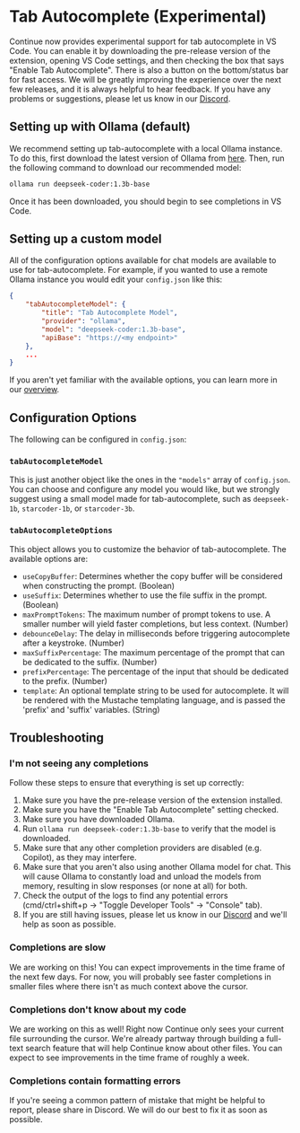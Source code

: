 # Tab Autocomplete (Experimental)

Continue now provides experimental support for tab autocomplete in VS Code. You can enable it by downloading the pre-release version of the extension, opening VS Code settings, and then checking the box that says "Enable Tab Autocomplete". There is also a button on the bottom/status bar for fast access. We will be greatly improving the experience over the next few releases, and it is always helpful to hear feedback. If you have any problems or suggestions, please let us know in our [Discord](https://discord.gg/vapESyrFmJ).

## Setting up with Ollama (default)

We recommend setting up tab-autocomplete with a local Ollama instance. To do this, first download the latest version of Ollama from [here](https://ollama.ai). Then, run the following command to download our recommended model:

```bash
ollama run deepseek-coder:1.3b-base
```

Once it has been downloaded, you should begin to see completions in VS Code.

## Setting up a custom model

All of the configuration options available for chat models are available to use for tab-autocomplete. For example, if you wanted to use a remote Ollama instance you would edit your `config.json` like this:

```json
{
    "tabAutocompleteModel": {
        "title": "Tab Autocomplete Model",
        "provider": "ollama",
        "model": "deepseek-coder:1.3b-base",
        "apiBase": "https://<my endpoint>"
    },
    ...
}
```

If you aren't yet familiar with the available options, you can learn more in our [overview](../model-setup/overview.md).

## Configuration Options

The following can be configured in `config.json`:

### `tabAutocompleteModel`

This is just another object like the ones in the `"models"` array of `config.json`. You can choose and configure any model you would like, but we strongly suggest using a small model made for tab-autocomplete, such as `deepseek-1b`, `starcoder-1b`, or `starcoder-3b`.

### `tabAutocompleteOptions`

This object allows you to customize the behavior of tab-autocomplete. The available options are:

- `useCopyBuffer`: Determines whether the copy buffer will be considered when constructing the prompt. (Boolean)
- `useSuffix`: Determines whether to use the file suffix in the prompt. (Boolean)
- `maxPromptTokens`: The maximum number of prompt tokens to use. A smaller number will yield faster completions, but less context. (Number)
- `debounceDelay`: The delay in milliseconds before triggering autocomplete after a keystroke. (Number)
- `maxSuffixPercentage`: The maximum percentage of the prompt that can be dedicated to the suffix. (Number)
- `prefixPercentage`: The percentage of the input that should be dedicated to the prefix. (Number)
- `template`: An optional template string to be used for autocomplete. It will be rendered with the Mustache templating language, and is passed the 'prefix' and 'suffix' variables. (String)

## Troubleshooting

### I'm not seeing any completions

Follow these steps to ensure that everything is set up correctly:

1. Make sure you have the pre-release version of the extension installed.
2. Make sure you have the "Enable Tab Autocomplete" setting checked.
3. Make sure you have downloaded Ollama.
4. Run `ollama run deepseek-coder:1.3b-base` to verify that the model is downloaded.
5. Make sure that any other completion providers are disabled (e.g. Copilot), as they may interfere.
6. Make sure that you aren't also using another Ollama model for chat. This will cause Ollama to constantly load and unload the models from memory, resulting in slow responses (or none at all) for both.
7. Check the output of the logs to find any potential errors (cmd/ctrl+shift+p -> "Toggle Developer Tools" -> "Console" tab).
8. If you are still having issues, please let us know in our [Discord](https://discord.gg/vapESyrFmJ) and we'll help as soon as possible.

### Completions are slow

We are working on this! You can expect improvements in the time frame of the next few days. For now, you will probably see faster completions in smaller files where there isn't as much context above the cursor.

### Completions don't know about my code

We are working on this as well! Right now Continue only sees your current file surrounding the cursor. We're already partway through building a full-text search feature that will help Continue know about other files. You can expect to see improvements in the time frame of roughly a week.

### Completions contain formatting errors

If you're seeing a common pattern of mistake that might be helpful to report, please share in Discord. We will do our best to fix it as soon as possible.
